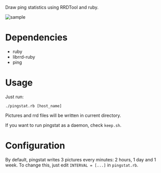 Draw ping statistics using RRDTool and ruby.

![sample](/quark-zju/pingstat/raw/master/sample.png)

Dependencies
============
* ruby
* librrd-ruby
* ping

Usage
=====
Just run:

    ./pingstat.rb [host_name]

Pictures and rrd files will be written in current directory.

If you want to run pingstat as a daemon, check `keep.sh`.

Configuration
=============

By default, pingstat writes 3 pictures every minutes: 2 hours, 1 day and 1 week.
To change this, just edit `INTERVAL = [...]` in `pingstat.rb`.

